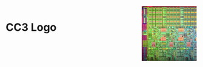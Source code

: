 <img src="https://raw.githubusercontent.com/cc3-ug/logo/master/cc3.jpg" width="145px" align="right" />

# CC3 Logo
